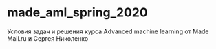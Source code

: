 # made_aml_spring_2020

Условия задач и решения курса Advanced machine learning от Made Mail.ru и Сергея Николенко
